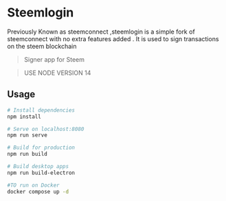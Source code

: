 
# Steemlogin

Previously Known as steemconnect ,steemlogin is a simple fork of steemconnect with no extra features added . It is used to sign transactions on the steem blockchain 

> Signer app for Steem

> USE NODE VERSION 14
## Usage

``` bash
# Install dependencies
npm install

# Serve on localhost:8080
npm run serve

# Build for production
npm run build

# Build desktop apps
npm run build-electron

#TO run on Docker
docker compose up -d 
```